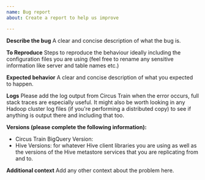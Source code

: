 ```yaml
---
name: Bug report
about: Create a report to help us improve

---
```

<!-- 
 Before raising a bug report please consider the following:
   1. If you want to ask a question don't raise a bug report - rather use the mailing list at https://groups.google.com/forum/#!forum/circus-train-user
   2. Please ensure that the bug your are reporting is actually in Circus Train and not with Hive, BigQuery or the underlying infrastructure being used to perform the replication. 
-->
**Describe the bug**
A clear and concise description of what the bug is.

**To Reproduce**
Steps to reproduce the behaviour ideally including the configuration files you are using (feel free to rename any sensitive information like server and table names etc.)

**Expected behavior**
A clear and concise description of what you expected to happen.

**Logs**
Please add the log output from Circus Train when the error occurs, full stack traces are especially useful. It might also be worth looking in any Hadoop cluster log files (if you're performing a distributed copy) to see if anything is output there and including that too.

**Versions (please complete the following information):**
- Circus Train BigQuery Version: 
- Hive Versions: for whatever Hive client libraries you are using as well as the versions of the Hive metastore services that you are replicating from and to.

**Additional context**
Add any other context about the problem here.
